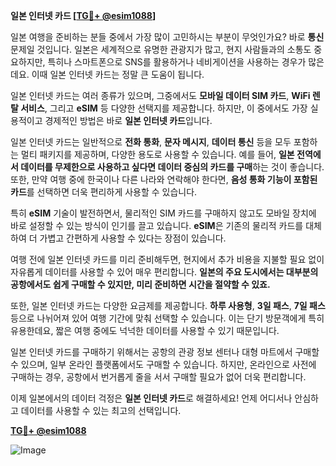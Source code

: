 **일본 인터넷 카드 [[TG💪+ @esim1088](https://t.me/s/esim1088)]**

일본 여행을 준비하는 분들 중에서 가장 많이 고민하시는 부분이 무엇인가요? 바로 **통신** 문제일 것입니다. 일본은 세계적으로 유명한 관광지가 많고, 현지 사람들과의 소통도 중요하지만, 특히나 스마트폰으로 SNS를 활용하거나 네비게이션을 사용하는 경우가 많은데요. 이때 일본 인터넷 카드는 정말 큰 도움이 됩니다. 

일본 인터넷 카드는 여러 종류가 있으며, 그중에서도 **모바일 데이터 SIM 카드**, **WiFi 렌탈 서비스**, 그리고 **eSIM** 등 다양한 선택지를 제공합니다. 하지만, 이 중에서도 가장 실용적이고 경제적인 방법은 바로 **일본 인터넷 카드**입니다. 

일본 인터넷 카드는 일반적으로 **전화 통화**, **문자 메시지**, **데이터 통신** 등을 모두 포함하는 멀티 패키지를 제공하며, 다양한 용도로 사용할 수 있습니다. 예를 들어, **일본 전역에서 데이터를 무제한으로 사용하고 싶다면 데이터 중심의 카드를 구매**하는 것이 좋습니다. 또한, 만약 여행 중에 한국이나 다른 나라와 연락해야 한다면, **음성 통화 기능이 포함된 카드**를 선택하면 더욱 편리하게 사용할 수 있습니다.

특히 **eSIM** 기술이 발전하면서, 물리적인 SIM 카드를 구매하지 않고도 모바일 장치에 바로 설정할 수 있는 방식이 인기를 끌고 있습니다. **eSIM**은 기존의 물리적 카드를 대체하여 더 가볍고 간편하게 사용할 수 있다는 장점이 있습니다. 

여행 전에 일본 인터넷 카드를 미리 준비해두면, 현지에서 추가 비용을 지불할 필요 없이 자유롭게 데이터를 사용할 수 있어 매우 편리합니다. **일본의 주요 도시에서는 대부분의 공항에서도 쉽게 구매할 수 있지만, 미리 준비하면 시간을 절약할 수 있죠.**

또한, 일본 인터넷 카드는 다양한 요금제를 제공합니다. **하루 사용형**, **3일 패스**, **7일 패스** 등으로 나뉘어져 있어 여행 기간에 맞춰 선택할 수 있습니다. 이는 단기 방문객에게 특히 유용한데요, 짧은 여행 중에도 넉넉한 데이터를 사용할 수 있기 때문입니다.

일본 인터넷 카드를 구매하기 위해서는 공항의 관광 정보 센터나 대형 마트에서 구매할 수 있으며, 일부 온라인 플랫폼에서도 구매할 수 있습니다. 하지만, 온라인으로 사전에 구매하는 경우, 공항에서 번거롭게 줄을 서서 구매할 필요가 없어 더욱 편리합니다. 

이제 일본에서의 데이터 걱정은 **일본 인터넷 카드**로 해결하세요! 언제 어디서나 안심하고 데이터를 사용할 수 있는 최고의 선택입니다. 

**[TG💪+ @esim1088](https://t.me/s/esim1088)**  

![Image](https://i.postimg.cc/Y0z9fWf4/image.png)